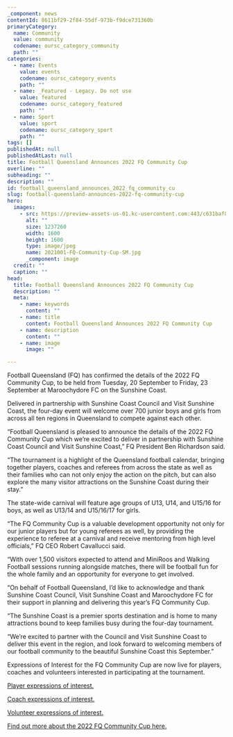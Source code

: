 ```yaml
---
_component: news
contentId: 8611bf29-2f84-55df-973b-f9dce731360b
primaryCategory:
  name: Community
  value: community
  codename: oursc_category_community
  path: ""
categories:
  - name: Events
    value: events
    codename: oursc_category_events
    path: ""
  - name: _Featured - Legacy. Do not use
    value: featured
    codename: oursc_category_featured
    path: ""
  - name: Sport
    value: sport
    codename: oursc_category_sport
    path: ""
tags: []
publishedAt: null
publishedAtLast: null
title: Football Queensland Announces 2022 FQ Community Cup
overline: ""
subheading: ""
description: ""
id: football_queensland_announces_2022_fq_community_cu
slug: football-queensland-announces-2022-fq-community-cup
hero:
  images:
    - src: https://preview-assets-us-01.kc-usercontent.com:443/c631baf8-1b46-001f-580c-d0001b68b4a8/f7b945a7-32d1-400f-8e2b-595afc2d2821/2021001-FQ-Community-Cup-SM.jpg
      alt: ""
      size: 1237260
      width: 1600
      height: 1600
      type: image/jpeg
      name: 2021001-FQ-Community-Cup-SM.jpg
      _component: image
  credit: ""
  caption: ""
head:
  title: Football Queensland Announces 2022 FQ Community Cup
  description: ""
  meta:
    - name: keywords
      content: ""
    - name: title
      content: Football Queensland Announces 2022 FQ Community Cup
    - name: description
      content: ""
    - name: image
      image: ""

---
```

Football Queensland (FQ) has confirmed the details of the 2022 FQ Community Cup, to be held from Tuesday, 20 September to Friday, 23 September at Maroochydore FC on the Sunshine Coast.

Delivered in partnership with Sunshine Coast Council and Visit Sunshine Coast, the four-day event will welcome over 700 junior boys and girls from across all ten regions in Queensland to compete against each other.

“Football Queensland is pleased to announce the details of the 2022 FQ Community Cup which we’re excited to deliver in partnership with Sunshine Coast Council and Visit Sunshine Coast,” FQ President Ben Richardson said.

“The tournament is a highlight of the Queensland football calendar, bringing together players, coaches and referees from across the state as well as their families who can not only enjoy the action on the pitch, but can also explore the many visitor attractions on the Sunshine Coast during their stay.”

The state-wide carnival will feature age groups of U13, U14, and U15/16 for boys, as well as U13/14 and U15/16/17 for girls.

“The FQ Community Cup is a valuable development opportunity not only for our junior players but for young referees as well, by providing the experience to referee at a carnival and receive mentoring from high level officials,” FQ CEO Robert Cavallucci said.

“With over 1,500 visitors expected to attend and MiniRoos and Walking Football sessions running alongside matches, there will be football fun for the whole family and an opportunity for everyone to get involved.

“On behalf of Football Queensland, I’d like to acknowledge and thank Sunshine Coast Council, Visit Sunshine Coast and Maroochydore FC for their support in planning and delivering this year’s FQ Community Cup.

“The Sunshine Coast is a premier sports destination and is home to many attractions bound to keep families busy during the four-day tournament.

“We’re excited to partner with the Council and Visit Sunshine Coast to deliver this event in the region, and look forward to welcoming members of our football community to the beautiful Sunshine Coast this September.”

Expressions of Interest for the FQ Community Cup are now live for players, coaches and volunteers interested in participating at the tournament.

[Player expressions of interest.](https://footballqueensland.com.au/fq-community-cup/play/)


[Coach expressions of interest.](https://footballqueensland.com.au/fq-community-cup/coach/)


[Volunteer expressions of interest.](https://footballqueensland.com.au/fq-community-cup/volunteer/)


[Find out more about the 2022 FQ Community Cup here.](https://footballqueensland.com.au/fq-community-cup/)
